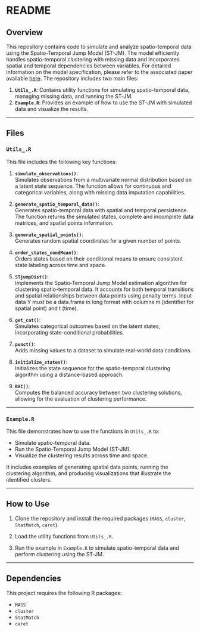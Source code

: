 # README

## Overview
This repository contains code to simulate and analyze spatio-temporal data using the Spatio-Temporal Jump Model (ST-JM). The model efficiently handles spatio-temporal clustering with missing data and incorporates spatial and temporal dependencies between variables. 
For detailed information on the model specification, please refer to the associated paper available [here](https://arxiv.org/pdf/2411.09726).
The repository includes two main files:

1. **`Utils_.R`**: Contains utility functions for simulating spatio-temporal data, managing missing data, and running the ST-JM.
2. **`Example.R`**: Provides an example of how to use the ST-JM with simulated data and visualize the results.

---

## Files

### `Utils_.R`

This file includes the following key functions:

1. **`simulate_observations()`**:  
   Simulates observations from a multivariate normal distribution based on a latent state sequence. The function allows for continuous and categorical variables, along with missing data imputation capabilities.

2. **`generate_spatio_temporal_data()`**:  
   Generates spatio-temporal data with spatial and temporal persistence. The function returns the simulated states, complete and incomplete data matrices, and spatial points information.

3. **`generate_spatial_points()`**:  
   Generates random spatial coordinates for a given number of points.

4. **`order_states_condMean()`**:  
   Orders states based on their conditional means to ensure consistent state labeling across time and space.

5. **`STjumpDist()`**:  
   Implements the Spatio-Temporal Jump Model estimation algorithm for clustering spatio-temporal data. It accounts for both temporal transitions and spatial relationships between data points using penalty terms. Input data Y must be a data.frame in long format with columns m (identifier for spatial point) and t (time).

6. **`get_cat()`**:  
   Simulates categorical outcomes based on the latent states, incorporating state-conditional probabilities.

7. **`punct()`**:  
   Adds missing values to a dataset to simulate real-world data conditions.

8. **`initialize_states()`**:  
   Initializes the state sequence for the spatio-temporal clustering algorithm using a distance-based approach.

9. **`BAC()`**:  
   Computes the balanced accuracy between two clustering solutions, allowing for the evaluation of clustering performance.

---

### `Example.R`

This file demonstrates how to use the functions in `Utils_.R` to:

- Simulate spatio-temporal data.
- Run the Spatio-Temporal Jump Model (ST-JM).
- Visualize the clustering results across time and space.
  
It includes examples of generating spatial data points, running the clustering algorithm, and producing visualizations that illustrate the identified clusters.

---

## How to Use

1. Clone the repository and install the required packages (`MASS`, `cluster`, `StatMatch`, `caret`).
   
2. Load the utility functions from `Utils_.R`.
   
3. Run the example in `Example.R` to simulate spatio-temporal data and perform clustering using the ST-JM.

---

## Dependencies
This project requires the following R packages:
- `MASS`
- `cluster`
- `StatMatch`
- `caret`
